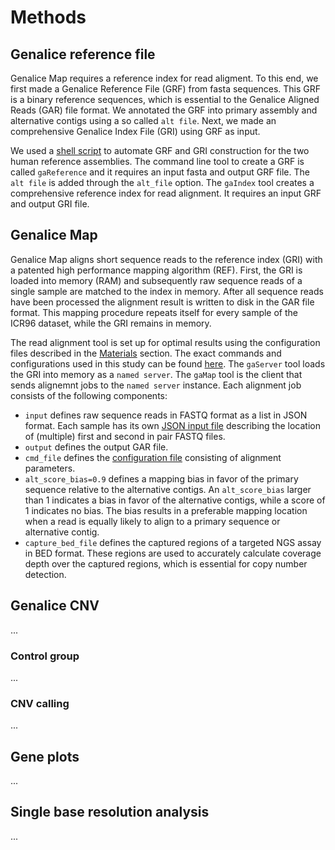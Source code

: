 # Methods

## Genalice reference file
Genalice Map requires a reference index for read aligment. To this end, we first made a Genalice Reference File (GRF) from fasta sequences. This GRF is a binary reference sequences, which is essential to the Genalice Aligned Reads (GAR) file format. We annotated the GRF into primary assembly and alternative contigs using a so called `alt file`. Next, we made an comprehensive Genalice Index File (GRI) using GRF as input.

We used a [shell script](scripts/reference.sh) to automate GRF and GRI construction for the two human reference assemblies. The command line tool to create a GRF is called `gaReference` and it requires an input fasta and output GRF file. The `alt file` is added through the `alt_file` option. The `gaIndex` tool creates a comprehensive reference index for read alignment. It requires an input GRF and output GRI file.


## Genalice Map
Genalice Map aligns short sequence reads to the reference index (GRI) with a patented high performance mapping algorithm (REF). First, the GRI is loaded into memory (RAM) and subsequently raw sequence reads of a single sample are matched to the index in memory.  After all sequence reads have been processed the alignment result is written to disk in the GAR file format. This mapping procedure repeats itself for every sample of the ICR96 dataset, while the GRI remains in memory. 

The read alignment tool is set up for optimal results using the configuration files described in the [Materials](Materials.md) section. The exact commands and configurations used in this study can be found [here](scripts/map.sh). The `gaServer` tool loads the GRI into memory as a `named server`. The `gaMap` tool is the client that sends alignemnt jobs to the `named server` instance. Each alignment job consists of the following components:

* `input` defines raw sequence reads in FASTQ format as a list in JSON format. Each sample has its own [JSON input file](json) describing the location of (multiple) first and second in pair FASTQ files.
* `output` defines the output GAR file.
* `cmd_file` defines the [configuration file](configs/human.map.conf) consisting of alignment parameters.
* `alt_score_bias=0.9` defines a mapping bias in favor of the primary sequence relative to the alternative contigs. An `alt_score_bias` larger than 1 indicates a bias in favor of the alternative contigs, while a score of 1 indicates no bias. The bias results in a preferable mapping location when a read is equally likely to align to a primary sequence or alternative contig.
* `capture_bed_file` defines the captured regions of a targeted NGS assay in BED format. These regions are used to accurately calculate coverage depth over the captured regions, which is essential for copy number detection. 

## Genalice CNV
...

### Control group
...

### CNV calling
...

## Gene plots
...

## Single base resolution analysis
...
